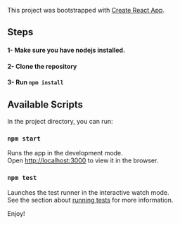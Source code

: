 This project was bootstrapped with [Create React App](https://github.com/facebook/create-react-app).

## Steps
#### 1- Make sure you have nodejs installed.
#### 2- Clone the repository
#### 3- Run `npm install`

## Available Scripts

In the project directory, you can run:

### `npm start`

Runs the app in the development mode.<br />
Open [http://localhost:3000](http://localhost:3000) to view it in the browser.

### `npm test`

Launches the test runner in the interactive watch mode.<br />
See the section about [running tests](https://facebook.github.io/create-react-app/docs/running-tests) for more information.

Enjoy!
